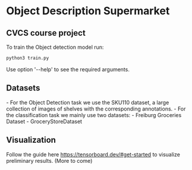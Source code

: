 # Object Description Supermarket
<h2> CVCS course project </h2>


To train the  Object detection model run:
```bash
python3 train.py
```
Use option '--help' to see the required arguments.

<h2> Datasets </h2>
- For the Object Detection task we use the SKU110 dataset, a large collection of images of shelves with the corresponding annotations.
- For the classification task we mainly use two datasets:
    - Freiburg Groceries Dataset
    - GroceryStoreDataset

<h2> Visualization </h2>

Follow the guide here https://tensorboard.dev/#get-started to visualize preliminary results.
(More to come)

